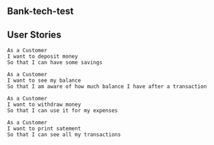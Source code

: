 ## Bank-tech-test

## User Stories

```
As a Customer
I want to deposit money
So that I can have some savings
```

```
As a Customer
I want to see my balance
So that I am aware of how much balance I have after a transaction
```

```
As a Customer
I want to withdraw money
So that I can use it for my expenses
```

```
As a Customer
I want to print satement
So that I can see all my transactions
```

